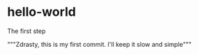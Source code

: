 # hello-world
The first step

"""Zdrasty, this is my first commit. 
I'll keep it slow and simple"""
